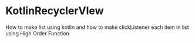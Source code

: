 # KotlinRecyclerVIew
How to make list using kotlin and how to make clickListener each item in list using High Order Function
